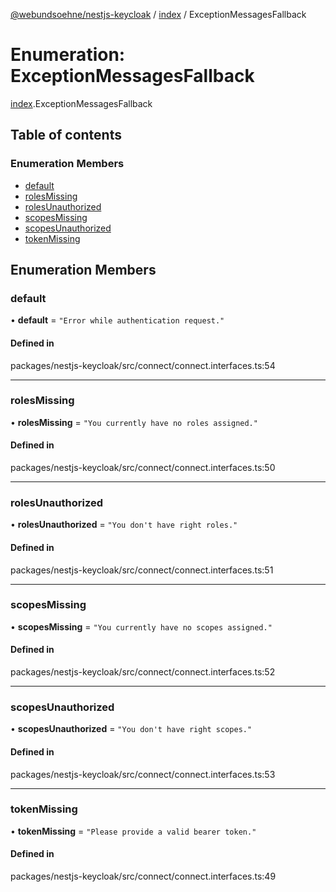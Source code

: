 [@webundsoehne/nestjs-keycloak](../README.md) / [index](../modules/index.md) / ExceptionMessagesFallback

# Enumeration: ExceptionMessagesFallback

[index](../modules/index.md).ExceptionMessagesFallback

## Table of contents

### Enumeration Members

- [default](index.ExceptionMessagesFallback.md#default)
- [rolesMissing](index.ExceptionMessagesFallback.md#rolesmissing)
- [rolesUnauthorized](index.ExceptionMessagesFallback.md#rolesunauthorized)
- [scopesMissing](index.ExceptionMessagesFallback.md#scopesmissing)
- [scopesUnauthorized](index.ExceptionMessagesFallback.md#scopesunauthorized)
- [tokenMissing](index.ExceptionMessagesFallback.md#tokenmissing)

## Enumeration Members

### default

• **default** = ``"Error while authentication request."``

#### Defined in

packages/nestjs-keycloak/src/connect/connect.interfaces.ts:54

___

### rolesMissing

• **rolesMissing** = ``"You currently have no roles assigned."``

#### Defined in

packages/nestjs-keycloak/src/connect/connect.interfaces.ts:50

___

### rolesUnauthorized

• **rolesUnauthorized** = ``"You don't have right roles."``

#### Defined in

packages/nestjs-keycloak/src/connect/connect.interfaces.ts:51

___

### scopesMissing

• **scopesMissing** = ``"You currently have no scopes assigned."``

#### Defined in

packages/nestjs-keycloak/src/connect/connect.interfaces.ts:52

___

### scopesUnauthorized

• **scopesUnauthorized** = ``"You don't have right scopes."``

#### Defined in

packages/nestjs-keycloak/src/connect/connect.interfaces.ts:53

___

### tokenMissing

• **tokenMissing** = ``"Please provide a valid bearer token."``

#### Defined in

packages/nestjs-keycloak/src/connect/connect.interfaces.ts:49
